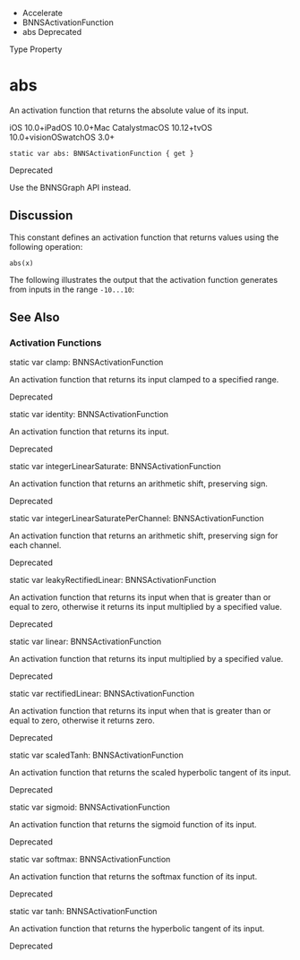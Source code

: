 

- Accelerate
- BNNSActivationFunction
-  abs Deprecated

Type Property

# abs

An activation function that returns the absolute value of its input.

iOS 10.0+iPadOS 10.0+Mac CatalystmacOS 10.12+tvOS 10.0+visionOSwatchOS 3.0+

``` source
static var abs: BNNSActivationFunction { get }
```

Deprecated

Use the BNNSGraph API instead.

## Discussion

This constant defines an activation function that returns values using the following operation:

```
abs(x)
```

The following illustrates the output that the activation function generates from inputs in the range `-10...10`:

## See Also

### Activation Functions

static var clamp: BNNSActivationFunction

An activation function that returns its input clamped to a specified range.

Deprecated

static var identity: BNNSActivationFunction

An activation function that returns its input.

Deprecated

static var integerLinearSaturate: BNNSActivationFunction

An activation function that returns an arithmetic shift, preserving sign.

Deprecated

static var integerLinearSaturatePerChannel: BNNSActivationFunction

An activation function that returns an arithmetic shift, preserving sign for each channel.

Deprecated

static var leakyRectifiedLinear: BNNSActivationFunction

An activation function that returns its input when that is greater than or equal to zero, otherwise it returns its input multiplied by a specified value.

Deprecated

static var linear: BNNSActivationFunction

An activation function that returns its input multiplied by a specified value.

Deprecated

static var rectifiedLinear: BNNSActivationFunction

An activation function that returns its input when that is greater than or equal to zero, otherwise it returns zero.

Deprecated

static var scaledTanh: BNNSActivationFunction

An activation function that returns the scaled hyperbolic tangent of its input.

Deprecated

static var sigmoid: BNNSActivationFunction

An activation function that returns the sigmoid function of its input.

Deprecated

static var softmax: BNNSActivationFunction

An activation function that returns the softmax function of its input.

Deprecated

static var tanh: BNNSActivationFunction

An activation function that returns the hyperbolic tangent of its input.

Deprecated


